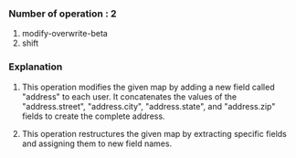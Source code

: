 ### Number of operation : 2
1. modify-overwrite-beta
2. shift

### Explanation
1. This operation modifies the given map by adding a new field called "address" to each user. It concatenates the values of the "address.street", "address.city", "address.state", and "address.zip" fields to create the complete address.

2. This operation restructures the given map by extracting specific fields and assigning them to new field names. 